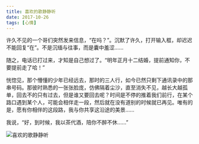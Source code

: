 ```yaml
---
title: 喜欢的歌静静听
date: 2017-10-26
tags: [心情]
---
```


许久不见的一个哥们突然发来信息，“在吗？”。沉默了许久，打开输入框，却迟迟不能回复“在”。不是沉缅与往事，而是囊中羞涩……

随之，电话已打过来，才知是自己想过了。“明年正月十二结婚，提前通知你，不要提前走了哈！”

<!-- more -->

恍惚见，那个懵懂的少年已经远去，那时的三人行，如今已然只剩下通讯录中的那串号码。那彼时熟悉的一张张脸庞，仿佛隔着尘沙，直至消失不见，越长大越孤单，回去不的只有过去，但是谁又要回去呢？时间是不停的推着我们前行，在某个路口遇到某个人，可能会相伴走一段，然后就在没有道别的时候就已再见。唯有的是，愿有你相伴的这段路，我与你共享这沿途的美景……

我说，“好，到时候，我以茶代酒，陪你不醉不休……”

![喜欢的歌静静听](http://oys3izcsg.bkt.clouddn.com/1110260921024a710a41601504.jpg)
